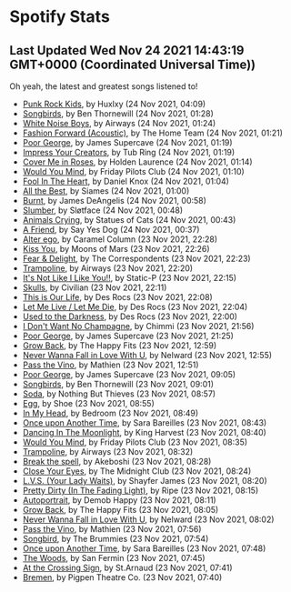 
# Spotify Stats
## Last Updated Wed Nov 24 2021 14:43:19 GMT+0000 (Coordinated Universal Time))

Oh yeah, the latest and greatest songs listened to!

- [Punk Rock Kids](https://www.last.fm/music/Huxlxy/_/Punk+Rock+Kids), by Huxlxy (24 Nov 2021, 04:09)
- [Songbirds](https://www.last.fm/music/Ben+Thornewill/_/Songbirds), by Ben Thornewill (24 Nov 2021, 01:28)
- [White Noise Boys](https://www.last.fm/music/Airways/_/White+Noise+Boys), by Airways (24 Nov 2021, 01:24)
- [Fashion Forward (Acoustic)](https://www.last.fm/music/The+Home+Team/_/Fashion+Forward+(Acoustic)), by The Home Team (24 Nov 2021, 01:21)
- [Poor George](https://www.last.fm/music/James+Supercave/_/Poor+George), by James Supercave (24 Nov 2021, 01:19)
- [Impress Your Creators](https://www.last.fm/music/Tub+Ring/_/Impress+Your+Creators), by Tub Ring (24 Nov 2021, 01:19)
- [Cover Me in Roses](https://www.last.fm/music/Holden+Laurence/_/Cover+Me+in+Roses), by Holden Laurence (24 Nov 2021, 01:14)
- [Would You Mind](https://www.last.fm/music/Friday+Pilots+Club/_/Would+You+Mind), by Friday Pilots Club (24 Nov 2021, 01:10)
- [Fool In The Heart](https://www.last.fm/music/Daniel+Knox/_/Fool+In+The+Heart), by Daniel Knox (24 Nov 2021, 01:04)
- [All the Best](https://www.last.fm/music/Siames/_/All+the+Best), by Siames (24 Nov 2021, 01:00)
- [Burnt](https://www.last.fm/music/James+DeAngelis/_/Burnt), by James DeAngelis (24 Nov 2021, 00:58)
- [Slumber](https://www.last.fm/music/Sl%C3%B8tface/_/Slumber), by Sløtface (24 Nov 2021, 00:48)
- [Animals Crying](https://www.last.fm/music/Statues+of+Cats/_/Animals+Crying), by Statues of Cats (24 Nov 2021, 00:43)
- [A Friend](https://www.last.fm/music/Say+Yes+Dog/_/A+Friend), by Say Yes Dog (24 Nov 2021, 00:37)
- [Alter ego](https://www.last.fm/music/Caramel+Column/_/Alter+ego), by Caramel Column (23 Nov 2021, 22:28)
- [Kiss You](https://www.last.fm/music/Moons+of+Mars/_/Kiss+You), by Moons of Mars (23 Nov 2021, 22:26)
- [Fear & Delight](https://www.last.fm/music/The+Correspondents/_/Fear+&+Delight), by The Correspondents (23 Nov 2021, 22:23)
- [Trampoline](https://www.last.fm/music/Airways/_/Trampoline), by Airways (23 Nov 2021, 22:20)
- [It's Not Like I Like You!!](https://www.last.fm/music/Static-P/_/It%27s+Not+Like+I+Like+You!!), by Static-P (23 Nov 2021, 22:15)
- [Skulls](https://www.last.fm/music/Civilian/_/Skulls), by Civilian (23 Nov 2021, 22:11)
- [This is Our Life](https://www.last.fm/music/Des+Rocs/_/This+is+Our+Life), by Des Rocs (23 Nov 2021, 22:08)
- [Let Me Live / Let Me Die](https://www.last.fm/music/Des+Rocs/_/Let+Me+Live+%2F+Let+Me+Die), by Des Rocs (23 Nov 2021, 22:04)
- [Used to the Darkness](https://www.last.fm/music/Des+Rocs/_/Used+to+the+Darkness), by Des Rocs (23 Nov 2021, 22:00)
- [I Don't Want No Champagne](https://www.last.fm/music/Chimmi/_/I+Don%27t+Want+No+Champagne), by Chimmi (23 Nov 2021, 21:56)
- [Poor George](https://www.last.fm/music/James+Supercave/_/Poor+George), by James Supercave (23 Nov 2021, 21:25)
- [Grow Back](https://www.last.fm/music/The+Happy+Fits/_/Grow+Back), by The Happy Fits (23 Nov 2021, 12:59)
- [Never Wanna Fall in Love With U](https://www.last.fm/music/Nelward/_/Never+Wanna+Fall+in+Love+With+U), by Nelward (23 Nov 2021, 12:55)
- [Pass the Vino](https://www.last.fm/music/Mathien/_/Pass+the+Vino), by Mathien (23 Nov 2021, 12:51)
- [Poor George](https://www.last.fm/music/James+Supercave/_/Poor+George), by James Supercave (23 Nov 2021, 09:05)
- [Songbirds](https://www.last.fm/music/Ben+Thornewill/_/Songbirds), by Ben Thornewill (23 Nov 2021, 09:01)
- [Soda](https://www.last.fm/music/Nothing+But+Thieves/_/Soda), by Nothing But Thieves (23 Nov 2021, 08:57)
- [Egg](https://www.last.fm/music/Shoe/_/Egg), by Shoe (23 Nov 2021, 08:55)
- [In My Head](https://www.last.fm/music/Bedroom/_/In+My+Head), by Bedroom (23 Nov 2021, 08:49)
- [Once upon Another Time](https://www.last.fm/music/Sara+Bareilles/_/Once+upon+Another+Time), by Sara Bareilles (23 Nov 2021, 08:43)
- [Dancing In The Moonlight](https://www.last.fm/music/King+Harvest/_/Dancing+In+The+Moonlight), by King Harvest (23 Nov 2021, 08:40)
- [Would You Mind](https://www.last.fm/music/Friday+Pilots+Club/_/Would+You+Mind), by Friday Pilots Club (23 Nov 2021, 08:35)
- [Trampoline](https://www.last.fm/music/Airways/_/Trampoline), by Airways (23 Nov 2021, 08:32)
- [Break the spell](https://www.last.fm/music/Akeboshi/_/Break+the+spell), by Akeboshi (23 Nov 2021, 08:28)
- [Close Your Eyes](https://www.last.fm/music/The+Midnight+Club/_/Close+Your+Eyes), by The Midnight Club (23 Nov 2021, 08:24)
- [L.V.S. (Your Lady Waits)](https://www.last.fm/music/Shayfer+James/_/L.V.S.+(Your+Lady+Waits)), by Shayfer James (23 Nov 2021, 08:20)
- [Pretty Dirty (In The Fading Light)](https://www.last.fm/music/Ripe/_/Pretty+Dirty+(In+The+Fading+Light)), by Ripe (23 Nov 2021, 08:15)
- [Autoportrait](https://www.last.fm/music/Demob+Happy/_/Autoportrait), by Demob Happy (23 Nov 2021, 08:11)
- [Grow Back](https://www.last.fm/music/The+Happy+Fits/_/Grow+Back), by The Happy Fits (23 Nov 2021, 08:05)
- [Never Wanna Fall in Love With U](https://www.last.fm/music/Nelward/_/Never+Wanna+Fall+in+Love+With+U), by Nelward (23 Nov 2021, 08:02)
- [Pass the Vino](https://www.last.fm/music/Mathien/_/Pass+the+Vino), by Mathien (23 Nov 2021, 07:56)
- [Songbird](https://www.last.fm/music/The+Brummies/_/Songbird), by The Brummies (23 Nov 2021, 07:54)
- [Once upon Another Time](https://www.last.fm/music/Sara+Bareilles/_/Once+upon+Another+Time), by Sara Bareilles (23 Nov 2021, 07:48)
- [The Woods](https://www.last.fm/music/San+Fermin/_/The+Woods), by San Fermin (23 Nov 2021, 07:45)
- [At the Crossing Sign](https://www.last.fm/music/St.Arnaud/_/At+the+Crossing+Sign), by St.Arnaud (23 Nov 2021, 07:41)
- [Bremen](https://www.last.fm/music/Pigpen+Theatre+Co./_/Bremen), by Pigpen Theatre Co. (23 Nov 2021, 07:40)

